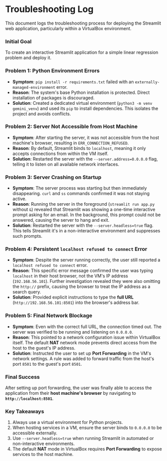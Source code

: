 # Troubleshooting Log

This document logs the troubleshooting process for deploying the Streamlit web application, particularly within a VirtualBox environment.

### Initial Goal

To create an interactive Streamlit application for a simple linear regression problem and deploy it.

### Problem 1: Python Environment Errors

- **Symptom**: `pip install -r requirements.txt` failed with an `externally-managed-environment` error.
- **Reason**: The system's base Python installation is protected. Direct installation of packages is discouraged.
- **Solution**: Created a dedicated virtual environment (`python3 -m venv gemini_venv`) and used its `pip` to install dependencies. This isolates the project and avoids conflicts.

### Problem 2: Server Not Accessible from Host Machine

- **Symptom**: After starting the server, it was not accessible from the host machine's browser, resulting in `ERR_CONNECTION_REFUSED`.
- **Reason**: By default, Streamlit binds to `localhost`, meaning it only accepts connections from within the VM itself.
- **Solution**: Restarted the server with the `--server.address=0.0.0.0` flag, telling it to listen on all available network interfaces.

### Problem 3: Server Crashing on Startup

- **Symptom**: The server process was starting but then immediately disappearing. `curl` and `ss` commands confirmed it was not staying active.
- **Reason**: Running the server in the foreground (`streamlit run app.py` without `&`) revealed that Streamlit was showing a one-time interactive prompt asking for an email. In the background, this prompt could not be answered, causing the server to hang and exit.
- **Solution**: Restarted the server with the `--server.headless=true` flag. This tells Streamlit it's in a non-interactive environment and suppresses such prompts.

### Problem 4: Persistent `localhost refused to connect` Error

- **Symptom**: Despite the server running correctly, the user still reported a `localhost refused to connect` error.
- **Reason**: This specific error message confirmed the user was typing `localhost` in their host browser, not the VM's IP address (`192.168.56.101`). Further investigation revealed they were also omitting the `http://` prefix, causing the browser to treat the IP address as a search query.
- **Solution**: Provided explicit instructions to type the **full URL** (`http://192.168.56.101:8501`) into the browser's address bar.

### Problem 5: Final Network Blockage

- **Symptom**: Even with the correct full URL, the connection timed out. The server was verified to be running and listening on `0.0.0.0`.
- **Reason**: This pointed to a network configuration issue within VirtualBox itself. The default **NAT** network mode prevents direct access from the host to the guest's IP address.
- **Solution**: Instructed the user to set up **Port Forwarding** in the VM's network settings. A rule was added to forward traffic from the host's port `8501` to the guest's port `8501`.

### Final Success

After setting up port forwarding, the user was finally able to access the application from their **host machine's browser** by navigating to **`http://localhost:8501`**.

### Key Takeaways

1.  Always use a virtual environment for Python projects.
2.  When hosting services in a VM, ensure the server binds to `0.0.0.0` to be accessible externally.
3.  Use `--server.headless=true` when running Streamlit in automated or non-interactive environments.
4.  The default **NAT** mode in VirtualBox requires **Port Forwarding** to expose services to the host machine.
